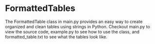 # FormattedTables

The FormattedTable class in main.py provides an easy way to create organized and clean tables using strings in Python. Checkout main.py to view the source code, example.py to see how to use the class, and formatted_table.txt to see what the tables look like.
